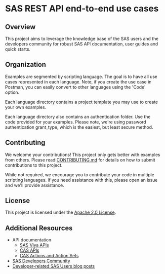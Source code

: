 # SAS REST API end-to-end use cases

## Overview

This project aims to leverage the knowledge base of the SAS users and the developers community for robust SAS API documentation, user guides and quick starts.

## Organization

Examples are segmented by scripting language. The goal is to have all use cases represented in each language. Note, if you create the use case in Postman, you can easily convert to other languages using the 'Code' option. 

Each language directory contains a project template you may use to create your own examples.

Each language directory also contains an authentication folder. Use the code provided for your examples. Please note, we're using password authentication grant_type, which is the easiest, but least secure method. 

## Contributing

We welcome your contributions! This project only gets better with examples from others. Please read [CONTRIBUTING.md](CONTRIBUTING.md) for details on how to submit contributions to this project. 

While not required, we encourage you to contribute your code in multiple scripting languages. If you need assistance with this, please open an issue and we'll provide assistance. 

## License

This project is licensed under the [Apache 2.0 License](LICENSE).

## Additional Resources

* API documentation
    * [SAS Viya APIs](https://developer.sas.com/apis/rest/)
    * [CAS APIs](https://developer.sas.com/apis/cas/rest/current/apidoc.html)
    * [CAS Actions and Action Sets](https://go.documentation.sas.com/doc/en/pgmcdc/8.11/allprodsactions/titlepage.htm)
* [SAS Developers Community](https://communities.sas.com/t5/Developers/bd-p/developers)
* [Developer-related SAS Users blog posts](https://blogs.sas.com/content/tag/developers/)
